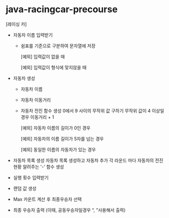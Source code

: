 # java-racingcar-precourse

[레이싱 카]

- 자동차 이름 입력받기

  - 쉼표를 기준으로 구분하여 문자열에 저장

    [예외] 입력값이 없을 때

    [예외] 입력값이 형식에 맞지않을 때

- 자동차 생성

  - 자동차 이름
  - 자동차 이동거리
  - 자동차 전진 함수 생성
    0에서 9 사이의 무작위 값 구하기
    무작위 값이 4 이상일 경우 이동거리 + 1

    [예외] 자동차 이름의 길이가 0인 경우

    [예외] 자동차의 이름 길이가 5자를 넘는 경우

    [예외] 동일한 이름의 자동차가 있는 경우

- 자동차 목록 생성
  자동차 목록 생성하고 자동차 추가
  각 라운드 마다 자동차의 전진현황 알려주는 '-' 함수 생성

- 실행 횟수 입력받기
- 랜덤 값 생성
- Max 카운트 계산 후 최종우승자 선택
- 최종 우승자 출력 (이때, 공동우승자일경우 “, ”사용해서 출력)
